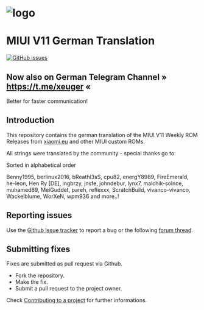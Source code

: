 # ![logo](https://i41.servimg.com/u/f41/18/23/59/53/miui_110.png)
# MIUI V11 German Translation

[![GitHub issues](https://img.shields.io/github/issues-raw/berlinux2016/MIUI11.svg)](https://github.com/berlinux2016/MIUI11/issues "GitHub issues")

## Now also on German Telegram Channel » https://t.me/xeuger «
Better for faster communication!

## Introduction

This repository contains the german translation of the MIUI V11 Weekly ROM Releases from [xiaomi.eu](https://xiaomi.eu/community/forums/miui-rom-releases.103/) and other MIUI custom ROMs.

All strings were translated by the community - special thanks go to:

Sorted in alphabetical order

Benny1995, berlinux2016, bReathl3sS, cpu82, energY8989, FireEmerald, he-leon, Hen Ry [DE], ingbrzy, jnsfe, johndebur, lynx7, malchik-solnce, muhamed89, MeiGuddet, pareh, reflexxx, ScratchBuild, vivanco-vivanco, Wackelblume, WorXeN, wpm936 and more..!

## Reporting issues

Use the [Github Issue tracker](https://github.com/berlinux2016/MIUI11/issues) to report a bug or the following [forum thread](https://xiaomi.eu/community/forums/german-translation.8/).


## Submitting fixes

Fixes are submitted as pull request via Github.

- Fork the repository.
- Make the fix.
- Submit a pull request to the project owner.

Check [Contributing to a project](https://guides.github.com/activities/forking) for further informations.
